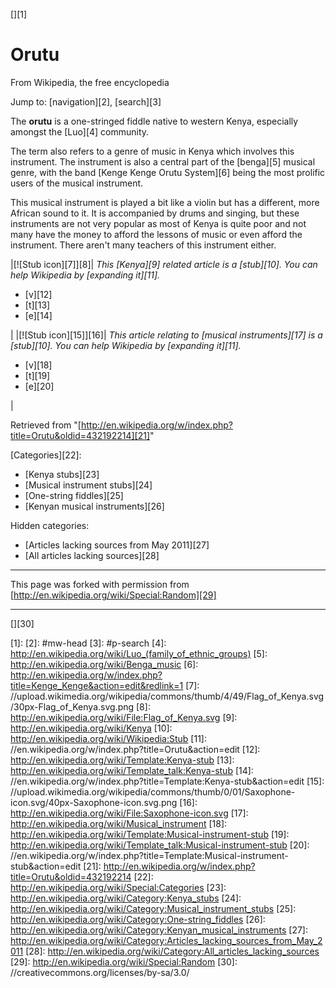 [][1]

# Orutu

From Wikipedia, the free encyclopedia

Jump to: [navigation][2], [search][3]

The **orutu** is a one-stringed fiddle native to western Kenya, especially 
amongst the [Luo][4] community.

The term also refers to a genre of music in Kenya which involves this instrument. 
The instrument is also a central part of the [benga][5] musical genre, with 
the band [Kenge Kenge Orutu System][6] being the most prolific users of the 
musical instrument.

This musical instrument is played a bit like a violin but has a different, 
more African sound to it. It is accompanied by drums and singing, but these 
instruments are not very popular as most of Kenya is quite poor and not many 
have the money to afford the lessons of music or even afford the instrument. 
There aren't many teachers of this instrument either.

|[![Stub icon][7]][8]|
_This [Kenya][9] related article is a [stub][10]. You can help Wikipedia by [expanding it][11]._

* [v][12]
* [t][13]
* [e][14]

|
|[![Stub icon][15]][16]|
_This article relating to [musical instruments][17] is a [stub][10]. You can help Wikipedia by [expanding it][11]._

* [v][18]
* [t][19]
* [e][20]

|

Retrieved from "[http://en.wikipedia.org/w/index.php?title=Orutu&oldid=432192214][21]"

[Categories][22]: 

* [Kenya stubs][23]
* [Musical instrument stubs][24]
* [One-string fiddles][25]
* [Kenyan musical instruments][26]

 Hidden categories: 

* [Articles lacking sources from May 2011][27]
* [All articles lacking sources][28]

----

This page was forked with permission from [http://en.wikipedia.org/wiki/Special:Random][29]

----

[][30]

[1]: 
[2]: #mw-head
[3]: #p-search
[4]: http://en.wikipedia.org/wiki/Luo_(family_of_ethnic_groups)
[5]: http://en.wikipedia.org/wiki/Benga_music
[6]: http://en.wikipedia.org/w/index.php?title=Kenge_Kenge&action=edit&redlink=1
[7]: //upload.wikimedia.org/wikipedia/commons/thumb/4/49/Flag_of_Kenya.svg/30px-Flag_of_Kenya.svg.png
[8]: http://en.wikipedia.org/wiki/File:Flag_of_Kenya.svg
[9]: http://en.wikipedia.org/wiki/Kenya
[10]: http://en.wikipedia.org/wiki/Wikipedia:Stub
[11]: //en.wikipedia.org/w/index.php?title=Orutu&action=edit
[12]: http://en.wikipedia.org/wiki/Template:Kenya-stub
[13]: http://en.wikipedia.org/wiki/Template_talk:Kenya-stub
[14]: //en.wikipedia.org/w/index.php?title=Template:Kenya-stub&action=edit
[15]: //upload.wikimedia.org/wikipedia/commons/thumb/0/01/Saxophone-icon.svg/40px-Saxophone-icon.svg.png
[16]: http://en.wikipedia.org/wiki/File:Saxophone-icon.svg
[17]: http://en.wikipedia.org/wiki/Musical_instrument
[18]: http://en.wikipedia.org/wiki/Template:Musical-instrument-stub
[19]: http://en.wikipedia.org/wiki/Template_talk:Musical-instrument-stub
[20]: //en.wikipedia.org/w/index.php?title=Template:Musical-instrument-stub&action=edit
[21]: http://en.wikipedia.org/w/index.php?title=Orutu&oldid=432192214
[22]: http://en.wikipedia.org/wiki/Special:Categories
[23]: http://en.wikipedia.org/wiki/Category:Kenya_stubs
[24]: http://en.wikipedia.org/wiki/Category:Musical_instrument_stubs
[25]: http://en.wikipedia.org/wiki/Category:One-string_fiddles
[26]: http://en.wikipedia.org/wiki/Category:Kenyan_musical_instruments
[27]: http://en.wikipedia.org/wiki/Category:Articles_lacking_sources_from_May_2011
[28]: http://en.wikipedia.org/wiki/Category:All_articles_lacking_sources
[29]: http://en.wikipedia.org/wiki/Special:Random
[30]: //creativecommons.org/licenses/by-sa/3.0/